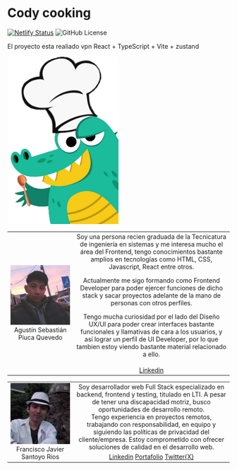 # Cody cooking

[![Netlify Status](https://api.netlify.com/api/v1/badges/7da82678-8f5a-4c67-8cab-62b92803f4aa/deploy-status)](https://app.netlify.com/sites/codycooking/deploys)
![GitHub License](https://img.shields.io/github/license/JavierSantoyo89/Cody-Cooking-Codigo-Facilito)

El proyecto esta realiado vpn React + TypeScript + Vite + zustand

<img src="./utils/CodyCooking.png" alt="image" width="50%" height="auto">

<table>
    <tbody>
        <tr>
            <td rowspan=4 align="center"><img src="./utils/Agustin.jpg" alt="Agustin" width="280px">Agustín Sebastián Piuca Quevedo</td>
            <td align="center">Soy una persona recien graduada de la Tecnicatura de ingeniería en sistemas y me interesa mucho el área del Frontend, tengo conocimientos bastante amplios en tecnologías como HTML, CSS, Javascript, React entre otros.

Actualmente me sigo formando como Frontend Developer para poder ejercer funciones de dicho stack y sacar proyectos adelante de la mano de personas con otros perfiles.

Tengo mucha curiosidad por el lado del Diseño UX/UI para poder crear interfaces bastante funcionales y llamativas de cara a los usuarios, y así lograr un perfíl de UI Developer, por lo que tambien estoy viendo bastante material relacionado a ello.</td>

</tr>
<tr>
<td align="center">
<a href="https://www.linkedin.com/in/agustin-sebastian-piuca-quevedo">Linkedin</td>
</tr>
</tbody>
</table>

<table>
    <tbody>
        <tr>
            <td rowspan=4 align="center"><img src="./utils/Javier.jpg" alt="Agustin" width="280px">Francisco Javier Santoyo Rios</td>
            <td align="center">Soy desarrollador web Full Stack especializado en backend, frontend y testing, titulado en LTI. A pesar de tener una discapacidad motriz, busco oportunidades de desarrollo remoto.
            <br>
            Tengo experiencia en proyectos remotos, trabajando con responsabilidad, en equipo y siguiendo las políticas de privacidad del cliente/empresa. Estoy comprometido con ofrecer soluciones de calidad en el desarrollo web.
            </td>
        </tr>
<tr>
<td align="center">
<a href="https://www.linkedin.com/in/javiersantoyor">Linkedin</a>
<a href="https://javiersantoyo.dev/">Portafolio</a>
<a href="https://twitter.com/FcoSantoyoRios">Twitter{X}</a>
</td>
</tr>
</tbody>
</table>
